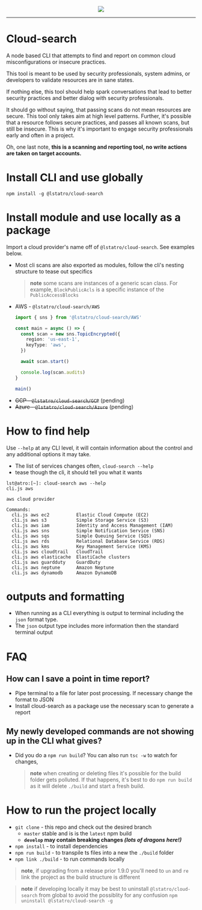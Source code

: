 <p align="center">
  <a href="https://coveralls.io/github/lstatro/cloud-search?branch=develop">
    <img src="https://coveralls.io/repos/github/lstatro/cloud-search/badge.svg?branch=develop"/>
  </a>
</p>

---

# Cloud-search

A node based CLI that attempts to find and report on common cloud misconfigurations or insecure practices.

This tool is meant to be used by security professionals, system admins, or developers to validate resources are in sane states.

If nothing else, this tool should help spark conversations that lead to better security practices and better dialog with security professionals.

It should go without saying, that passing scans do not mean resources are secure. This tool only takes aim at high level patterns. Further, it's possible that a resource follows secure practices, and passes all known scans, but still be insecure. This is why it's important to engage security professionals early and often in a project.

Oh, one last note, **this is a scanning and reporting tool, no write actions are taken on target accounts.**

# Install CLI and use globally

`npm install -g @lstatro/cloud-search`

# Install module and use locally as a package

Import a cloud provider's name off of `@lstatro/cloud-search`. See examples below.

- Most cli scans are also exported as modules, follow the cli's nesting structure to tease out specifics
  > **note** some scans are instances of a generic scan class. For example, `BlockPublicAcls` is a specific instance of the `PublicAccessBlocks`

* AWS - `@lstatro/cloud-search/AWS`

  ```typescript
  import { sns } from '@lstatro/cloud-search/AWS'

  const main = async () => {
    const scan = new sns.TopicEncrypted({
      region: 'us-east-1',
      keyType: 'aws',
    })

    await scan.start()

    console.log(scan.audits)
  }

  main()
  ```

- ~~GCP - `@lstatro/cloud-search/GCP`~~ (pending)
- ~~Azure - `@lstatro/cloud-search/Azure`~~ (pending)

# How to find help

Use `--help` at any CLI level, it will contain information about the control and any additional options it may take.

- The list of services changes often, `cloud-search --help`
- tease though the cli, it should tell you what it wants

```shell
lst@atro:[~]: cloud-search aws --help
cli.js aws

aws cloud provider

Commands:
  cli.js aws ec2          Elastic Cloud Compute (EC2)
  cli.js aws s3           Simple Storage Service (S3)
  cli.js aws iam          Identity and Access Management (IAM)
  cli.js aws sns          Simple Notification Service (SNS)
  cli.js aws sqs          Simple Queuing Service (SQS)
  cli.js aws rds          Relational Database Service (RDS)
  cli.js aws kms          Key Management Service (KMS)
  cli.js aws cloudtrail   CloudTrail
  cli.js aws elasticache  ElastiCache clusters
  cli.js aws guardduty    GuardDuty
  cli.js aws neptune      Amazon Neptune
  cli.js aws dynamodb     Amazon DynamoDB
```

# outputs and formatting

- When running as a CLI everything is output to terminal including the `json` format type.
- The `json` output type includes more information then the standard terminal output

# FAQ

## How can I save a point in time report?

- Pipe terminal to a file for later post processing. If necessary change the format to JSON
- Install cloud-search as a package use the necessary scan to generate a report

## My newly developed commands are not showing up in the CLI what gives?

- Did you do a `npm run build`? You can also run `tsc -w` to watch for changes,
  > **note** when creating or deleting files it's possible for the build folder gets polluted. If that happens, it's best to do `npm run build` as it will delete `./build` and start a fresh build.

# How to run the project locally

- `git clone` - this repo and check out the desired branch
  - `master` stable and is is the `latest` npm build
  - **`develop` may contain breaking changes _(lots of dragons here!)_**
- `npm install` - to install dependencies
- `npm run build` - to transpile ts files into a new the `./build` folder
- `npm link ./build` - to run commands locally

> **note**, if upgrading from a release prior 1.9.0 you'll need to `un` and `re` link the project as the build structure is different

> **note** if developing locally it may be best to uninstall `@lstatro/cloud-search` from global to avoid the possiblity for any confusion `npm uninstall @lstatro/cloud-search -g`
